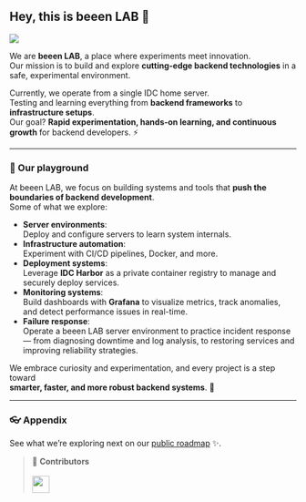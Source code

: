 ## Hey, this is beeen LAB 👋

![](https://user-images.githubusercontent.com/3369400/133268513-5bfe2f93-4402-42c9-a403-81c9e86934b6.jpeg)

We are **beeen LAB**, a place where experiments meet innovation.  
Our mission is to build and explore **cutting-edge backend technologies** in a safe, experimental environment.  

Currently, we operate from a single IDC home server.   
Testing and learning everything from **backend frameworks** to **infrastructure setups**.   
Our goal? **Rapid experimentation, hands-on learning, and continuous growth** for backend developers. ⚡

---

### 🧪 Our playground

At beeen LAB, we focus on building systems and tools 
that **push the boundaries of backend development**.   <br>
Some of what we explore:

- **Server environments**:<br>Deploy and configure servers to learn system internals.  
- **Infrastructure automation**:<br>Experiment with CI/CD pipelines, Docker, and more.  
- **Deployment systems**:<br>Leverage **IDC Harbor** as a private container registry to manage and securely deploy services.  
- **Monitoring systems**:<br>Build dashboards with **Grafana** to visualize metrics, track anomalies, and detect performance issues in real-time.  
- **Failure response**:<br>Operate a beeen LAB server environment to practice incident response<br>— from diagnosing downtime and log analysis, to restoring services and improving reliability strategies.  

We embrace curiosity and experimentation, and every project is a step toward<br>**smarter, faster, and more robust backend systems**. 🚀

---

### 👓 Appendix

See what we’re exploring next on our [public roadmap](https://lab.beeen.kr) ✨.

> 🤠&nbsp;**Contributors**<br><br>
> <a href="https://github.com/beeenLAB/beeenLAB-FE/graphs/contributors">
> <img width="30px" src="https://contrib.rocks/image?repo=beeenLab/beeenLAB-FE" />
> </a>

